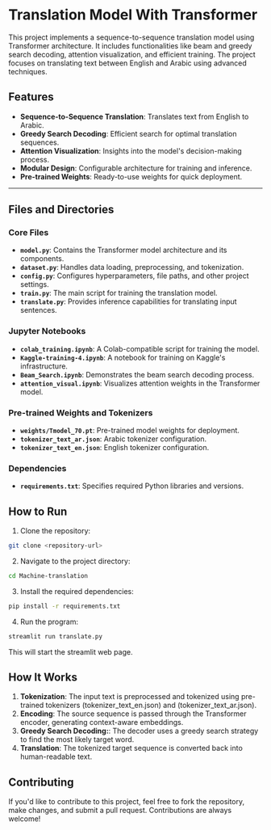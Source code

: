 # Translation Model With Transformer

This project implements a sequence-to-sequence translation model using Transformer architecture. It includes functionalities like beam and greedy search decoding, attention visualization, and efficient training. The project focuses on translating text between English and Arabic using advanced techniques.

## Features

- **Sequence-to-Sequence Translation**: Translates text from English to Arabic.
- **Greedy Search Decoding**: Efficient search for optimal translation sequences.
- **Attention Visualization**: Insights into the model's decision-making process.
- **Modular Design**: Configurable architecture for training and inference.
- **Pre-trained Weights**: Ready-to-use weights for quick deployment.

---

## Files and Directories

### Core Files
- **`model.py`**: Contains the Transformer model architecture and its components.
- **`dataset.py`**: Handles data loading, preprocessing, and tokenization.
- **`config.py`**: Configures hyperparameters, file paths, and other project settings.
- **`train.py`**: The main script for training the translation model.
- **`translate.py`**: Provides inference capabilities for translating input sentences.

### Jupyter Notebooks
- **`colab_training.ipynb`**: A Colab-compatible script for training the model.
- **`Kaggle-training-4.ipynb`**: A notebook for training on Kaggle's infrastructure.
- **`Beam_Search.ipynb`**: Demonstrates the beam search decoding process.
- **`attention_visual.ipynb`**: Visualizes attention weights in the Transformer model.

### Pre-trained Weights and Tokenizers
- **`weights/Tmodel_70.pt`**: Pre-trained model weights for deployment.
- **`tokenizer_text_ar.json`**: Arabic tokenizer configuration.
- **`tokenizer_text_en.json`**: English tokenizer configuration.

### Dependencies
- **`requirements.txt`**: Specifies required Python libraries and versions.


## How to Run

1. Clone the repository:

```bash
git clone <repository-url>
```

2. Navigate to the project directory:

```bash
cd Machine-translation
```

3. Install the required dependencies:

```bash
pip install -r requirements.txt
```

4. Run the program:

```bash
streamlit run translate.py
```

This will start the streamlit web page.

## How It Works

1. **Tokenization**: The input text is preprocessed and tokenized using pre-trained tokenizers (tokenizer_text_en.json) and (tokenizer_text_ar.json).
2. **Encoding**: The source sequence is passed through the Transformer encoder, generating context-aware embeddings.
3. **Greedy Search Decoding:**: The decoder uses a greedy search strategy to find the most likely target word.
4. **Translation**: The tokenized target sequence is converted back into human-readable text.


## Contributing

If you'd like to contribute to this project, feel free to fork the repository, make changes, and submit a pull request. Contributions are always welcome!
